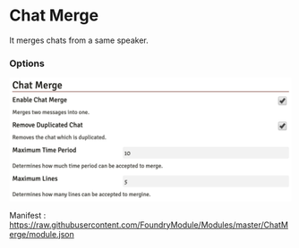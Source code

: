 # Chat Merge

It merges chats from a same speaker.

### Options

![OPTION](./options.png)

Manifest : https://raw.githubusercontent.com/FoundryModule/Modules/master/ChatMerge/module.json
